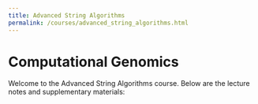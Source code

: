 ```yaml
---
title: Advanced String Algorithms
permalink: /courses/advanced_string_algorithms.html
---
```


# Computational Genomics

Welcome to the Advanced String Algorithms course. Below are the lecture notes and supplementary materials: